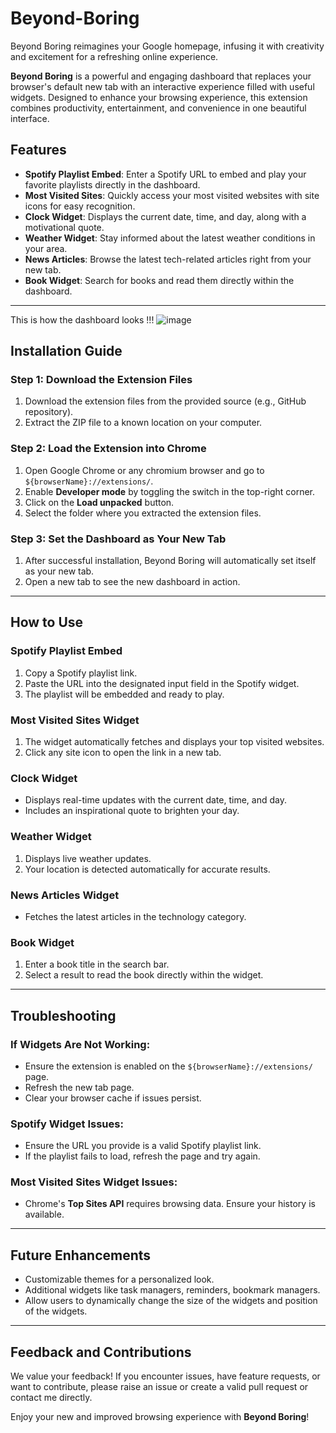 # Beyond-Boring
Beyond Boring reimagines your Google homepage, infusing it with creativity and excitement for a refreshing online experience.

**Beyond Boring** is a powerful and engaging dashboard that replaces your browser's default new tab with an interactive experience filled with useful widgets. Designed to enhance your browsing experience, this extension combines productivity, entertainment, and convenience in one beautiful interface.

## Features
- **Spotify Playlist Embed**: Enter a Spotify URL to embed and play your favorite playlists directly in the dashboard.
- **Most Visited Sites**: Quickly access your most visited websites with site icons for easy recognition.
- **Clock Widget**: Displays the current date, time, and day, along with a motivational quote.
- **Weather Widget**: Stay informed about the latest weather conditions in your area.
- **News Articles**: Browse the latest tech-related articles right from your new tab.
- **Book Widget**: Search for books and read them directly within the dashboard.

---

This is how the dashboard looks !!!
![image](https://github.com/user-attachments/assets/45846022-0e8c-4d32-8d12-d2187edf6a73)


## Installation Guide

### Step 1: Download the Extension Files
1. Download the extension files from the provided source (e.g., GitHub repository).
2. Extract the ZIP file to a known location on your computer.

### Step 2: Load the Extension into Chrome
1. Open Google Chrome or any chromium browser and go to `${browserName}://extensions/`.
2. Enable **Developer mode** by toggling the switch in the top-right corner.
3. Click on the **Load unpacked** button.
4. Select the folder where you extracted the extension files.

### Step 3: Set the Dashboard as Your New Tab
1. After successful installation, Beyond Boring will automatically set itself as your new tab.
2. Open a new tab to see the new dashboard in action.

---

## How to Use

### **Spotify Playlist Embed**
1. Copy a Spotify playlist link.
2. Paste the URL into the designated input field in the Spotify widget.
3. The playlist will be embedded and ready to play.

### **Most Visited Sites Widget**
1. The widget automatically fetches and displays your top visited websites.
2. Click any site icon to open the link in a new tab.

### **Clock Widget**
- Displays real-time updates with the current date, time, and day.
- Includes an inspirational quote to brighten your day.

### **Weather Widget**
1. Displays live weather updates.
2. Your location is detected automatically for accurate results.

### **News Articles Widget**
- Fetches the latest articles in the technology category.

### **Book Widget**
1. Enter a book title in the search bar.
2. Select a result to read the book directly within the widget.

---

## Troubleshooting

### If Widgets Are Not Working:
- Ensure the extension is enabled on the `${browserName}://extensions/` page.
- Refresh the new tab page.
- Clear your browser cache if issues persist.

### Spotify Widget Issues:
- Ensure the URL you provide is a valid Spotify playlist link.
- If the playlist fails to load, refresh the page and try again.

### Most Visited Sites Widget Issues:
- Chrome's **Top Sites API** requires browsing data. Ensure your history is available.

---

## Future Enhancements
- Customizable themes for a personalized look.
- Additional widgets like task managers, reminders, bookmark managers.
- Allow users to dynamically change the size of the widgets and position of the widgets.

---

## Feedback and Contributions
We value your feedback! If you encounter issues, have feature requests, or want to contribute, please raise an issue or create a valid pull request or contact me directly.

Enjoy your new and improved browsing experience with **Beyond Boring**!


